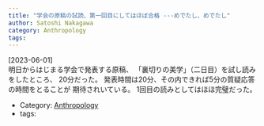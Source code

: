 ```yaml
---
title: "学会の原稿の試読、第一回目にしてはほぼ合格 ---めでたし、めでたし"
author: Satoshi Nakagawa
category: Anthropology
tags: 
---
```


[2023-06-01]  
 明日からはじまる学会で発表する原稿、
「裏切りの美学」（二日目）を試し読みをしたところ、
20分だった。
発表時間は20分、その内できれば5分の質疑応答の時間をとることが
期待されいている。
1回目の読みとしてはほほ完璧だった。

- Category: [Anthropology](categories.html#Anthropology)
- tags: 
